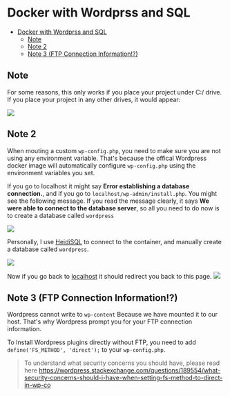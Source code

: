 # Docker with Wordprss and SQL

- [Docker with Wordprss and SQL](#Docker-with-Wordprss-and-SQL)
  - [Note](#Note)
  - [Note 2](#Note-2)
  - [Note 3 (FTP Connection Information!?)](#Note-3-FTP-Connection-Information)

## Note

For some reasons, this only works if you place your project under C:/ drive. If you place your project in any other drives, it would appear:

![](https://i.gyazo.com/e0dfd5c1f19874f0a60623c18274248f.png)

## Note 2

When mouting a custom `wp-config.php`, you need to make sure you are not using any environment variable. That's because the offical Wordpress docker image will automatically configure `wp-config.php` using the environment variables you set. 

If you go to localhost it might say **Error establishing a database connection.**, and if you go to `localhost/wp-admin/install.php`. You might see the following message. If you read the message clearly, it says **We were able to connect to the database server**, so all you need to do now is to create a database called `wordpress` 

![](https://gyazo.com/fc3ea3b4dec030d87d7b15d1cd13038b.png)

Personally, I use [HeidiSQL](https://www.heidisql.com/) to connect to the container, and manually create a database called `wordpress`.

![](https://gyazo.com/439d639dc1bbf4e7446a676ec4f7d9a6.gif)

Now if you go back to [localhost](localhost) it should redirect you back to this page.
![](https://gyazo.com/f0c3a7ae2cb24ce057b08ce20c3c7ba7.png)

## Note 3 (FTP Connection Information!?)

Wordpress cannot write to `wp-content` Because we have mounted it to our host. That's why Wordpress prompt you for your FTP connection information.

To Install Wordpress plugins directly without FTP, you need to add `define('FS_METHOD', 'direct');` to your `wp-config.php`. 

> To understand what security concerns you should have, please read here
> https://wordpress.stackexchange.com/questions/189554/what-security-concerns-should-i-have-when-setting-fs-method-to-direct-in-wp-co

